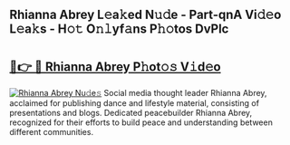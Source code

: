 ## Rhianna Abrey L𝚎a𝚔ed N𝚞𝚍e - Part-qnA Vi𝚍𝚎o L𝚎a𝚔s - H𝚘𝚝 O𝚗𝚕yf𝚊ns P𝚑𝚘tos DvPlc

# <h2><a href="http://kf8cupi.oniu.top/?m=Rhianna+Abrey">🔗👉 🔴 Rhianna Abrey P𝚑ot𝚘𝚜 V𝚒d𝚎o</a></h2>

[![Rhianna Abrey Nu𝚍e𝚜](https://i.imgur.com/0qMVB7G.gif)](http://kf8cupi.oniu.top/?m=Rhianna+Abrey)
Social media thought leader Rhianna Abrey, acclaimed for publishing dance and lifestyle material, consisting of presentations and blogs. Dedicated peacebuilder Rhianna Abrey, recognized for their efforts to build peace and understanding between different communities.  
